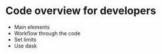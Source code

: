 # Code overview for developers

- Main elements
- Workflow through the code
- Set limits
- Use dask

